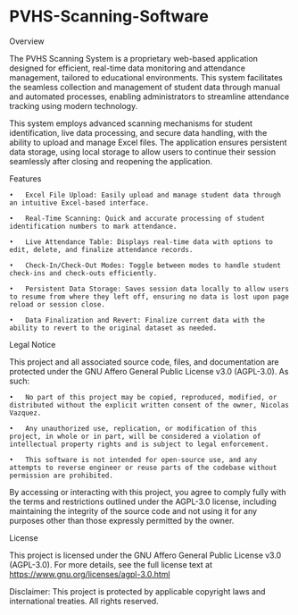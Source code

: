 # PVHS-Scanning-Software

Overview

The PVHS Scanning System is a proprietary web-based application designed for efficient, real-time data monitoring and attendance management, tailored to educational environments. This system facilitates the seamless collection and management of student data through manual and automated processes, enabling administrators to streamline attendance tracking using modern technology.

This system employs advanced scanning mechanisms for student identification, live data processing, and secure data handling, with the ability to upload and manage Excel files. The application ensures persistent data storage, using local storage to allow users to continue their session seamlessly after closing and reopening the application.

Features

	•	Excel File Upload: Easily upload and manage student data through an intuitive Excel-based interface.
 
	•	Real-Time Scanning: Quick and accurate processing of student identification numbers to mark attendance.
 
	•	Live Attendance Table: Displays real-time data with options to edit, delete, and finalize attendance records.
 
	•	Check-In/Check-Out Modes: Toggle between modes to handle student check-ins and check-outs efficiently.
 
	•	Persistent Data Storage: Saves session data locally to allow users to resume from where they left off, ensuring no data is lost upon page reload or session close.
 
	•	Data Finalization and Revert: Finalize current data with the ability to revert to the original dataset as needed.

Legal Notice

This project and all associated source code, files, and documentation are protected under the GNU Affero General Public License v3.0 (AGPL-3.0). As such:

	•	No part of this project may be copied, reproduced, modified, or distributed without the explicit written consent of the owner, Nicolas Vazquez.
 
	•	Any unauthorized use, replication, or modification of this project, in whole or in part, will be considered a violation of intellectual property rights and is subject to legal enforcement.
 
	•	This software is not intended for open-source use, and any attempts to reverse engineer or reuse parts of the codebase without permission are prohibited.

By accessing or interacting with this project, you agree to comply fully with the terms and restrictions outlined under the AGPL-3.0 license, including maintaining the integrity of the source code and not using it for any purposes other than those expressly permitted by the owner.

License

This project is licensed under the GNU Affero General Public License v3.0 (AGPL-3.0). For more details, see the full license text at https://www.gnu.org/licenses/agpl-3.0.html

Disclaimer: This project is protected by applicable copyright laws and international treaties. All rights reserved.
